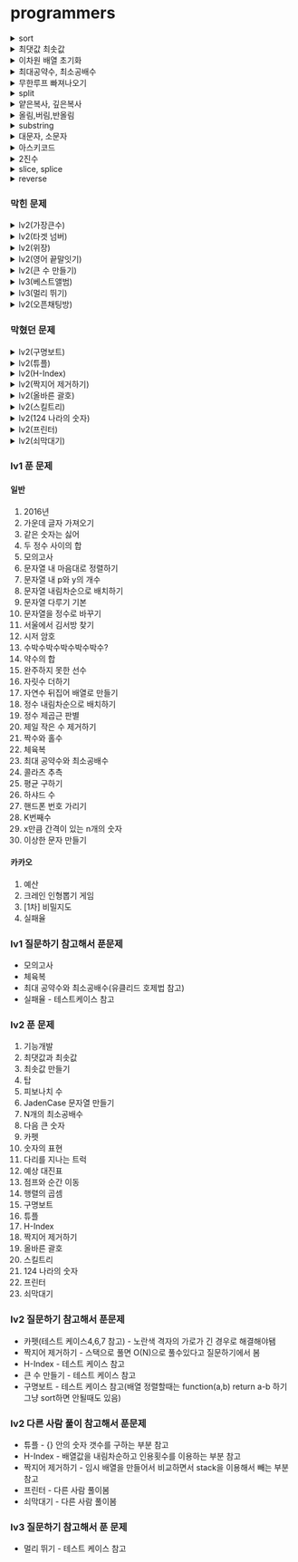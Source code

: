 # programmers

<details>
<summary>sort</summary>
<div markdown="1">

``` javascript
arr = [1, 3, 7, 5, 21, 13, 44]

1. 오름차순
arr.sort(function (a,b){ return a-b; }) // [ 1, 3, 5, 7, 13, 21, 44 ]

2. 내림차순
arr.sort(function (a,b){ return b-a; }) // [ 44, 21, 13, 7, 5, 3, 1 ]
```

</div>
</details>

<details>
<summary>최댓값 최솟값</summary>
<div markdown="1">

``` javascript
var arr = [1, 2, 3]
var max = 0;
var min = 0;

- Number
max = Math.max(1, 2, 3) // 3
min = Math.min(1, 2, 3) // 1

- Array
max = Math.max.apply(null, arr) // 3
min = Math.min.apply(null, arr) // 1
```

</div>
</details>

<details>
<summary>이차원 배열 초기화</summary>
<div markdown="1">

``` javascript
arr = [1,2,3]
col = []

for(var i=0; i<arr.length; i++) {
  col.push([i])
}

console.log(col) // [[0],[1],[2]]
```

</div>
</details>

<details>
<summary>최대공약수, 최소공배수</summary>

<div markdown="1">

- 유클리드 호제법
  - 최대공약수 -> 큰수%작은수 == 0 일때까지 재귀 호출(0일 경우 작은수가 최대 공약)
  - 최소공배수 -> (큰수*작은수)/최대공약수

```
예시) 34, 52

최대 공약수
52%32 = 20
32%20 = 12
20%12 = 8
12%8 = 4
8%4 = 0       >> 4 최대 공약수

최소 공배수
(52*32)/최대 공약수

```
</div>
</details>

<details>
<summary>무한루프 빠져나오기</summary>
<div markdown="1">

``` javascript
var count = 0;
while(true) {
  count++
  if(count == 10) {
    return false
  }

  ... 소스

}
```

</div>
</details>

<details>
<summary>split</summary>
<div markdown="1">

``` javascript
// 문자열을 특정 기준에 맞게 배열로 바꿔주는 함수

var a = "helloWorld"
var b = "h e l l o W o r l d"
var c = "h-e-l-l-o-W-o-r-l-d"

var aa = a.split("")
var bb = b.split(" ")
var cc = c.split("-")

console.log(aa) // 	[ 'h', 'e', 'l', 'l', 'o', 'W', 'o', 'r', 'l', 'd' ]
console.log(bb) // 	[ 'h', 'e', 'l', 'l', 'o', 'W', 'o', 'r', 'l', 'd' ]
console.log(cc) // 	[ 'h', 'e', 'l', 'l', 'o', 'W', 'o', 'r', 'l', 'd' ]

```

</div>
</details>

<details>
<summary>얕은복사, 깊은복사</summary>
<div markdown="1">

``` javascript
// 얕은 복사 -> 기존 배열에 영향을 끼침
// 깊은 복사 -> 기존 배열에 영향을 안끼침
var a = [12, 2, 34, 4] // 기존 배열
var b = a // 얕은 복사
var c = Array.from(a) // 깊은 복사

a.reverse() // 기존 배열 변경
c.push(123123) // 깊은 복사한 배열 변경

console.log(a) // 기존 배열
console.log(b) // 얕은 복사
console.log(c) // 깊은 복사
```

</div>
</details>

</div>
</details>

<details>
<summary>올림,버림,반올림</summary>
<div markdown="1">

``` javascript
1.올림
Math.ceil(변수)

2.버림
Math.floor(변수)

3.반올림
Math.round(변수)

4.소숫점길이 만큼 반올림
변수.toString(소숫점길이)

var num = 99.555
console.log(Math.ceil(num)) // 100
console.log(Math.floor(num)) // 99
console.log(Math.round(num)) // 100
console.log(num.toFixed(2)) // 99.56


```

</div>
</details>

<details>
<summary>substring</summary>
<div markdown="1">

```

```

</div>
</details>

<details>
<summary>대문자, 소문자</summary>
<div markdown="1">

```

```

</div>
</details>

<details>
<summary>아스키코드</summary>
<div markdown="1">

```

```

</div>
</details>

<details>
<summary>2진수</summary>
<div markdown="1">

```

```

</div>
</details>

<details>
<summary>slice, splice</summary>
<div markdown="1">

```

```

</div>
</details>

<details>
<summary>reverse</summary>
<div markdown="1">

```

```

</div>
</details>

### 막힌 문제


<details>
<summary>lv2(가장큰수)</summary>
<div markdown="1">

``` javascript
막힌 부분numbers에 있는 값을cal 변수에 2차원 배열로 넣었는데 그이후에 막힘
ex)
<!-- numbers = [12, 24, 33, 1, 51]
cal = [[1, 2], [2, 4], [3, 3], [1], [5, 1]]
이 상태에서 cal[i][0]이 큰 수를 가장 우선으로 answer변수에 넣고
만약 cal[i][0]와 cal[i+1][0]이 같은경우에는
반복문을 통해 큰수를 찾으려고 하는데 머리가 막힘 -->

function solution(numbers) {
    var answer = '';
    var cal = []
    var a = numbers.sort().reverse().join(" ")
    var num = 0
    for(var i=0; i<numbers.length; i++) {
        cal.push([])
        for(var j=num; j<a.length; j++) {
            if(a[j] !== " ") {
                cal[i].push(a[j])
                num++
            } else {
                num++
                break;
            }
        }
    }

    console.log(a)
    console.log(cal)
    var count = 0;
    while(cal.length>0) {
        count++
        if(count == 10) {
            break;
        }
        for(var i=0; i<cal.length; i++) {
            if(i < cal.length-1 &&cal[i][0] > cal[i+1][0]) {
                answer += cal[i]
                cal.shift()
                break;
            } else {
                answer += cal[i+1]
                break;
            }
        }
    }
    console.log(answer)

    return answer;
}

// 2차 시도
function solution(numbers) {
    var answer = '';
    var a = numbers.join(",")
    var cal = []

    for(var i=0; i<numbers.length; i++) {
        cal.push([])
        for(var j=0; j<a.length; j++) {
            if(a[j]*1 >=0 ) {
                cal[i].push(a[j])
            } else {
                a = a.substr(j+1)
                break;
            }
        }
    }
    cal.sort().reverse()

    for(var i=0; i<cal.length-1; i++) {
        for(var j=0; j<cal[i].length-1; j++) {
            if(cal[i][j] == cal[i+1][j] && cal[i][j+1]<cal[i+1][j]) {  
                var temp = cal[i]
                cal[i] = cal[i+1]
                cal[i+1] = temp
            }
        }
        answer += cal[i]
    }
    answer += cal[i]
    var result = ''
    for(var i=0; i<answer.length; i++) {
        if(answer[i]*1 >=0) {
            result += answer[i]
        }
    }
    console.log(typeof result)
    return result;
}
```

</div>
</details>

<details>
<summary>lv2(타겟 넘버)</summary>
<div markdown="1">

``` javascript
// dfs, bfs 공부하고 다시 풀기
function solution(numbers, target) {
    var answer = 0;
    for(var i=0; i<numbers.length; i++) {
        var cal = 0;
        for(var j=0; j<numbers.length; j++) {
            if(cal > target) {
                cal -=  numbers[j]
                continue;
            }
            if(cal <= target) {
                cal += numbers[j]
                if(cal == target) {
                    continue;
                }
            }
        }
        if(cal==target && j==numbers.length) {
            answer++
        }
    }
    return answer;
}
```

</div>
</details>

<details>
<summary>lv2(위장)</summary>
<div markdown="1">

``` javascript
// 순열 공부하고 다시 풀기
function solution(clothes) {
    var answer = clothes.length;
    var hash = {};
    var tail = [];
    var sum = [];

    for(var i=0; i<clothes.length; i++) {
        tail = null;
        for(var j=0; j<clothes[i].length; j++) {
            var value = clothes[i][1]
            if(tail != value) {
                if(!hash[value]) {
                    hash[value] = 1
                } else {
                    hash[value]++
                }
            }
            tail = value
        }
    }
    console.log(hash)
    if(Object.keys(hash).length>1) {
        var cal = [];
        for(var value in hash) {
            cal[value] = hash[]
        }
    }
    return answer;
}
```

</div>
</details>

<details>
<summary>lv2(영어 끝말잇기)</summary>
<div markdown="1">

``` javascript

function solution(n, words) {
    var answer = [1, 1]; // 끝말잇기 시작할때 순서, 차례 초기값 설정
    var countTurn = -1; // 0부터 시작하면 차례가 초기화 제대로 안되서 -1부터 시작
    var countPeople = 0;
    // 모든사람 순서 돌았을때 차례,순번 초기화 함수
    function reset() {
        answer[1]++
        countTurn = 0
        countPeople = 1
    }

    for(var i=0; i<words.length-1; i++) {
        countTurn++
        countPeople++
        var last = words[i].length-1 // 해당 단어 마지막 글자

        if(countTurn == n) {
            reset()
        }
        // console.log(i, answer, countTurn, countPeople)
        if(words[i][last] == words[i+1][0]) {
            for(var j=0; j<=i-1; j++) {
                //  해당 순서 사람이 중복단어를 말했을 경우
                // (i!= j) 하는 이유는 다른 순서에서 중복 단어를 사용했는지 체크하기 위해서
                if(words[i] == words[j] && i!==j) {
                    answer[0] = countPeople
                    return answer
                //  해당 순서 다음 사람이 중복단어를 말했을 경우
                } else if(words[i+1] == words[j] && i!==j) {
                    countTurn++
                    countPeople++
                    if(countTurn == n) {
                        reset()
                        return answer
                    } else {
                        answer[0] = countPeople
                        return answer
                    }
                }
            }
        // 다음 사람이 끝말잇기를 틀렷을 경우
        } else if(words[i][last] !== words[i+1][0]) {
            countTurn++
            countPeople++
            if(countTurn == n) {
                reset()
            }
            return answer
        }         
    }
    // 끝까지 아무도 안틀렷을 경우
    answer[0] = 0
    answer[1] = 0
    return answer
}

```

</div>
</details>

<details>
<summary>lv2(큰 수 만들기)</summary>
<div markdown="1">

``` javascript
// 10번 테스트케이스 시간초과
// 마지막 arr.join("")이 시간이 오래 걸리는거 같음

// 다음에 풀때 풀 방식
// 임시 배열을 만들어서 arr[i]이 arr[i+1]보다 높을때 break
// arr[i] >= arr[i+1] 일때 temp.push(arr[i])
// arr[i] < arr[i+1] 일때 count++ 하고 해당 arr[i]제거
function solution(number, k) {
    var answer = '';
    var count = 0;
    var stop = 0;
    var arr = number.split("")

    while(k>0) {
        stop++
        if(count == k) {
            break;
        } else if(stop > k) {
            var num = k-count
            var a = arr.splice(arr.length-num, num)
            break;
        }

        for(var i=0; i<arr.length-1; i++) {
            if(arr[i]<arr[i+1]) {
                count++
                arr.splice(i,1)
                break;
            }
        }
    }
    answer = arr.join("")
    return answer;
}

```

</div>
</details>

<details>
<summary>lv3(베스트앨범)</summary>
<div markdown="1">

``` javascript
// 제한 조건
// 1. 장르 별로 가장 많이 재생된 노래를 두 개씩 모아 베스트 앨범을 출시
// 2. 속한 노래가 많이 재생된 장르를 먼저 수록합니다.
// 3. 장르 내에서 많이 재생된 노래를 먼저 수록합니다.
// 4. 장르 내에서 재생 횟수가 같은 노래 중에서는 고유 번호가 낮은 노래를 먼저 수록합니다.


// 장르별 재생횟수 내림차순까지는 만들었는데
// 베스트 앨범에 2개 혹은 1개씩 return 하는법을 모르겠음

// [ [ 4, 'pop', 2500 ],
//   [ 3, 'classic', 800 ],
//   [ 1, 'pop', 600 ],
//   [ 0, 'classic', 500 ],
//   [ 2, 'classic', 150 ] ]

function solution(genres, plays) {
    var answer = [];
    var arr = [];

    for(var i=0; i<genres.length; i++) {
        arr.push([])
        arr[i].push(i)
        arr[i].push(genres[i])
        arr[i].push(plays[i])
    }

    arr.sort(function(a, b) {
        return b[2] - a[2]
    })

    console.log(arr)
    return answer;
}
```

</div>
</details>

<details>
<summary>lv3(멀리 뛰기)</summary>
<div markdown="1">

``` javascript
// 순열 조합 공부하고 다시 풀기

function solution(n) {
    var answer = 1;
    var count = 0;
    var double = 2
    var value = n
    while(true) {
        var num = 0;
        if(value-double>=0) {
            num = (value-double)%1234567
            answer += (num+1)%1234567
        } else {
            break;
        }
        double = (double*2)%1234567
    }
    return answer;
}
```

</div>
</details>

<details>
<summary>lv2(오픈채팅방)</summary>
<div markdown="1">

``` javascript
// 배열로 접근하니깐 한계를 느낌
// 객체로 다시 풀어보자.

  // 현재 출력
  // 'Muzi님이 들어왔습니다.',
  // 'Prodo님이 들어왔습니다.',
  // 'Muzi님이 나갔습니다.',
  // 'Prodo님이 들어왔습니다.'

  function solution(record) {
      var answer = '';
      var arr = [];
      var obj = {};

      for(var i=0; i<record.length; i++) {
          arr.push([])
          arr[i] = record[i].split(" ")
      }
      // 들어왔다가 아이디 바꾼 경우 고유 아이디로 구분 해서 바꿔주기
      // change로 들어왔을때 닉네임 바꾸기
      // answer = answer.replace(/Muzi/g, arr[i][2]) /Muzi/ 이부분을 변수로 하는법을 모르겠음
      for(var i=0; i<arr.length; i++) {
          if(arr[i][0] == 'Enter') {
              for(var k=0; k<arr.length; k++) {
                  if(k<i && arr[i][1] == arr[k][1]) {
                      var temp = arr[k][2]
                      // console.log(/arr[k][2]/g)
                      console.log(temp)
                      answer = answer.replace(/Muzi/g, arr[i][2])
                      break;
                  }
              }
              answer += arr[i][2]+'님이 들어왔습니다.'
          } else if(arr[i][0] == 'Leave') {
              for(var j=0; j<arr.length; j++) {
                  if(arr[i][1] == arr[j][1]) {
                      answer += arr[j][2]+'님이 나갔습니다.'
                      break;
                  }
              }
          }
      }
      // console.log(arr)
      return answer;
  }
```

</div>
</details>


### 막혔던 문제

<details>
<summary>lv2(구명보트)</summary>
<div markdown="1">

``` javascript
// 못푼 이유
// people배열 sort할 때 정렬이 제대로 되지않아서
// 로직은 수정 안해도 되지만 실패가 많이 나옴

// 해결법
// people.sort(function(a,b) {
//     return a-b
// })

// 틀린 코드
function solution(people, limit) {
    var answer = 0;
    var index = 0;
    people.sort(...people)

        while(true) {
            index++
            if(people.length == 0) {
                break;
            }
            if(people.length == 1) {
                answer++
                break;
            }

            if(people[0]+people[people.length-index] <= limit && people.length-index>0) {
                answer += index
                people.splice(people.length-index, index)
                people.shift()            
                index = 0
            } else if(index>people.length && people.length !== 1) {
                answer += people.length
                break;
            }   
        }
    return answer;
}
```
</div>
</details>

<details>
<summary>lv2(튜플)</summary>
<div markdown="1">

``` javascript
// 못푼 이유

// [3, 2, 4, 1] => 답
// [ 3, 2, 1, 4, 3, 2, 3, 3, 2, 4 ] => 내가 만든 배열
// 위에 배열 처럼 값은 뽑았는데 어떻게 답처럼 정렬을 하는지 해결방법을 몰랐었는데

// 해결법
// 객체를 이용해서 중복 값을 알맞게 저장함

// 틀린 코드
function solution(s) {
    var answer = s.replace(/[{}]/g, "").split(',')
    console.log(answer) // [ 3, 2, 1, 4, 3, 2, 3, 3, 2, 4 ]
    return answer;
}

```

</div>
</details>

<details>
<summary>lv2(H-Index)</summary>
<div markdown="1">

``` javascript
// 못푼 이유
// 인용횟수 만큼 while문을 돌려서 너무 비효율 적이었고
// 논문수 1000편이고 인용횟수가 2000일때 h최댓값을 구할수 없음

// 해결법
// 내림차순하고 0번째 인덱스부터 인용횟수를 index = 0으로 지정하고
// 반복문을 통해서 index < 내림차순한 배열 값일때 index++ 계속함

// 틀린 코드
function solution(citations) {
    var answer = 0;
    var count = -1;
    while(true) {
        count++
        var h = 0;
        var max = Math.max(...citations)
        if(max == 0) {
            return 0
        } else if(max == count) {
            return count
        }

        for(var i=0; i<citations.length; i++) {
            if(citations[i] >= count) {
                h++
            }
        }
        if(count == h) {
            return h
        }
    }
    return answer;
}
```

</div>
</details>

<details>
<summary>lv2(짝지어 제거하기)</summary>
<div markdown="1">

``` javascript
// 못푼 이유
// 효율성이 안좋음

// 해결법
// stack을 이용함

// 틀린코드
function solution(s)
{
    var answer = 0;
    var cal = s.split("")
    for(var i=cal.length-1; i>0; i--) {

        if(cal[i-1] == cal[i]) {
            cal.splice(i-1, 2)
        }
    }
    if(cal.length ==0) {
        return 1
    } else {
        return 0
    }

    return answer;
}
```

</div>
</details>

<details>
<summary>lv2(올바른 괄호)</summary>
<div markdown="1">

``` javascript
// 못푼 이유
// 효율성 실패

// 해결법
// 스택 이용

// 틀린 코드
function solution(s){
    var answer = true;
    var total = []
    for(var i=0; i<s.length; i++) {
        total.push(s[i])
    }

    function again(total) {

        for(var j=0; j<total.length; j++) {
            if(total[j] ==="(" && total[j+1] ===")") {
                total.splice(j,2)
                again(total)
            }

        }
        if(total.length<1) {
            return answer = true
        } else {
            return answer = false
        }


    }
    again(total)
    return answer;
}

```

</div>
</details>

<details>
<summary>lv2(스킬트리)</summary>
<div markdown="1">


``` javascript
// 못푼 이유
// 순서는 뽑았는데 [0,1,2,0] [1,3,4] 순서를 못구하겠음
// skill_trees의 순서 값은 뽑았는데 올바른 스킬 순서인지 구분을 못했음

// 해결법
// skill_trees의 순서는 무조건 [0,1,2 ...]순서로 나와야된다는걸 깨달음

// 틀린 코드
function solution(skill, skill_trees) {
    var answer = 0;


        for(var i=0; i<skill_trees.length; i++) {
            var a = []
            for(var q=0; q<skill.length; q++) {
                a.push(0)
            }
            for(var j=0; j<skill_trees[i].length; j++) {
                for(var k=0; k<skill.length; k++) {
                    if(skill[k] == skill_trees[i][j]) {
                        a[k] = j+1

                    }
                }
            }
            console.log(a, i, j, k)
            answer++
            for(var w=0; w<a.length; w++) {
                if(w<a.length-1 && a[w]>a[w+1]) {
                    answer--
                    break;
                }
            }

        }


    return answer;
}
```

</div>
</details>

<details>
<summary>lv2(124 나라의 숫자)</summary>
<div markdown="1">

``` javascript

// 못푼 이유
// n의 값이 12이하일때 answer를 구하는 법을 찾지 못했음

// 해결법
// n:30이 answer:244가 만들어지는 과정을 일일히 써봄
// n == 30일때 n값 변화
// 1. (30-3)/3 => 9 ----> answer == '4'
// 2. (9-3)/3 => 2 ----> answer == '44'
// 3. 2일때는 if(n<=3)조건에 의해 ----> answer == '442'

// 틀린 코드
// 1 1     11 42       21 144
// 2 2     12 44       22 211
// 3 4     13 111      23 212
// 4 11    14 112      24 214
// 5 12    15 114      25 221
// 6 14    16 121      26 222
// 7 21    17 122      27 224
// 8 22    18 124      28 241
// 9 24    19 141      29 242
// 10 41   20 142      30 244

function solution(n) {
    var answer = '';
    var arr = [4,1,2]
    if(n<=3) {
        answer += arr[n%3]
        return answer
    }
    while(true) {
        answer += arr[n%3]
        n = Math.floor(n/3)
        if(Math.floor(n/3) <= 1) {
            answer += arr[n%3]
            break;
        }
    }
    var result = answer.split('').reverse().join('')
    console.log(result)
    return result;
}
```

</div>
</details>

<details>
<summary>lv2(프린터)</summary>
<div markdown="1">

``` javascript

// 못푼 이유
// 상황마다 location위치를 어떻게 처리해야 할지 몰랐음

// 해결법
// 임시 배열에 priorities 내림차순한 배열 임시 저장
// (if문) - priorities[0]번째 값과 내림차순[cnt]값(중요도가 높은순)이 같을때 인쇄
// (else문) - priorities[0]번째 값 맨뒤로 보내고 location값 = location-1
//            location < 0 이 되는순간 priorities.length-1로 바꿈
//            (그 이유는 해당 location 차례가 되었는데 중요도가 높은게 있기 때문에 맨뒤로 가기 때문)
// location이 0이면서 중요도가 제일 높을때 cnt값 return

// 틀린 코드
function solution(priorities, location) {
    var answer = 0;
    var count = 0;
    while(true) {
        var max = Math.max.apply(null, priorities)
        count++
        if(count == 10) {
            break;
        }
        if(priorities[location] == max) {
            return answer += 1
        }
        for(var i=priorities[location]; i<priorities.length; i++) {
            if(priorities[location] < priorities[i]) {
                answer += priorities.length-i
                priorities.splice(i, priorities.length-i)
                console.log(priorities)
            }
        }
    }
    return answer;
}
```

</div>
</details>

<details>
<summary>lv2(쇠막대기)</summary>
<div markdown="1">

``` javascript

// 못푼 이유
// 문제를 이해 못함

// 해결법
// ')'이 나올때 쇠막대기 조각 만들어지는 개수
// [0], [3, 3, 2, 3, 2, 1, 0(막대 마지막이므로 1)], [1, 0(막대 마지막이므로 1)]
// 스택을 이용해서 풀면됌

// 틀린 코드
// 못풀어서 없음
```

</div>
</details>

### lv1 푼 문제

#### 일반
1. 2016년
2. 가운데 글자 가져오기
3. 같은 숫자는 싫어
4. 두 정수 사이의 합
5. 모의고사
6. 문자열 내 마음대로 정렬하기
7. 문자열 내 p와 y의 개수
8. 문자열 내림차순으로 배치하기
9. 문자열 다루기 기본
10. 문자열을 정수로 바꾸기
11. 서울에서 김서방 찾기
12. 시저 암호
13. 수박수박수박수박수박수?
14. 약수의 합
15. 완주하지 못한 선수
16. 자릿수 더하기
17. 자연수 뒤집어 배열로 만들기
18. 정수 내림차순으로 배치하기
19. 정수 제곱근 판별
20. 제일 작은 수 제거하기
21. 짝수와 홀수
22. 체육복
23. 최대 공약수와 최소공배수
24. 콜라츠 추측
25. 평균 구하기
26. 하샤드 수
27. 핸드폰 번호 가리기
28. K번째수
29. x만큼 간격이 있는 n개의 숫자
30. 이상한 문자 만들기


#### 카카오
1. 예산
2. 크레인 인형뽑기 게임
3. [1차] 비밀지도
4. 실패율

### lv1 질문하기 참고해서 푼문제
- 모의고사
- 체육복
- 최대 공약수와 최소공배수(유클리드 호제법 참고)
- 실패율 - 테스트케이스 참고

### lv2 푼 문제
1. 기능개발
2. 최댓값과 최솟값
3. 최솟값 만들기
4. 탑
5. 피보나치 수
6. JadenCase 문자열 만들기
7. N개의 최소공배수
8. 다음 큰 숫자
9. 카펫
10. 숫자의 표현
11. 다리를 지나는 트럭
12. 예상 대진표
13. 점프와 순간 이동
14. 행렬의 곱셈
15. 구명보트
16. 튜플
17. H-Index
18. 짝지어 제거하기
19. 올바른 괄호
20. 스킬트리
21. 124 나라의 숫자
22. 프린터
23. 쇠막대기

### lv2 질문하기 참고해서 푼문제
- 카펫(테스트 케이스4,6,7 참고) - 노란색 격자의 가로가 긴 경우로 해결해야됌
- 짝지어 제거하기 - 스택으로 풀면 O(N)으로 풀수있다고 질문하기에서 봄
- H-Index - 테스트 케이스 참고
- 큰 수 만들기 - 테스트 케이스 참고
- 구명보트 - 테스트 케이스 참고(배열 정렬할때는 function(a,b) return a-b 하기 그냥 sort하면 안될때도 있음)


### lv2 다른 사람 풀이 참고해서 푼문제
- 튜플 - {} 안의 숫자 갯수를 구하는 부분 참고
- H-Index - 배열값을 내림차순하고 인용횟수를 이용하는 부분 참고
- 짝지어 제거하기 - 임시 배열을 만들어서 비교하면서 stack을 이용해서 빼는 부분 참고
- 프린터 - 다른 사람 풀이봄
- 쇠막대기 - 다른 사람 풀이봄


### lv3 질문하기 참고해서 푼 문제
- 멀리 뛰기 - 테스트 케이스 참고
